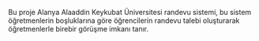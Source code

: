 Bu proje Alanya Alaaddin Keykubat Üniversitesi randevu sistemi, bu sistem öğretmenlerin boşluklarına göre öğrencilerin randevu talebi oluşturarak öğretmenlerle birebir görüşme imkanı tanır.

